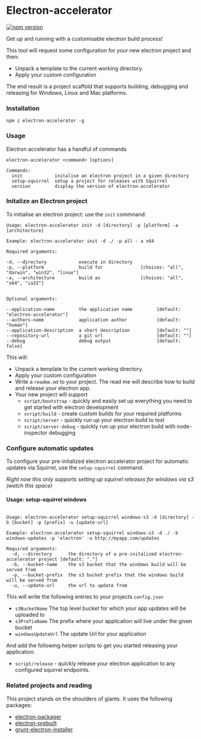 # Electron-accelerator

[![npm version](https://badge.fury.io/js/electron-accelerator.svg)](http://badge.fury.io/js/electron-accelerator)

Get up and running with a customisable electron build process!

This tool will request some configuration for your new electron project and then:

- Unpack a template to the current working directory.
- Apply your custom configuration

The end result is a project scaffold that supports building, debugging and releasing for Windows, Linux and Mac platforms.

### Installation

```
npm i electron-accelerator -g
```

### Usage

Electron accelerator has a handful of commands

```
electron-accelerator <command> [options]

Commands:
  init            initalise an electron project in a given directory
  setup-squirrel  setup a project for releases with Squirrel
  version         display the version of electron-accelerator

```

### Initalize an Electron project

To initialise an electron project: use the ``init`` commnand:

```
Usage: electron-accelerator init -d [directory] -p [platform] -a [architecture]

Example: electron-accelerator init -d ./ -p all - a x64

Required arguments:

-d, --directory            execute in directory   
-p, --platform             build for              [choices: "all", "darwin", "win32", "linux"]
-a, --architecture         build as               [choices: "all", "x64", "ia32"]


Optional arguments:

--application-name         the application name         [default: "electron-accelerator"]
--authors-name             application author           [default: "human"]
--application-description  a short description          [default: ""]
--repository-url           a git url                    [default: ""]
--debug                    debug output                 [default: false]

```

This will:


- Unpack a template to the current working directory.
- Apply your custom configuration
- Write a ``readme.md`` to your project. The read me will describe how to build and release your electron app.
- Your new project will support
  - ``script/bootstrap`` - quickly and easily set up everything you need to get started with electron development
  - ``script/build`` - create custom builds for your required platforms
  - ``script/server`` - quickly run up your electron build to test
  - ``script/server-debug`` - quickly run up your electron build with node-inspector debugging

### Configure automatic updates

To configure your pre-initalized electron accelerator project for automatic updates via Squirrel, use the ``setup-squirrel`` command.


*Right now this only supports setting up squirrel releases for windows via s3 (watch this space)*

#### Usage: setup-squirrel windows

```

Usage: electron-accelerator setup-squirrel windows-s3 -d [directory] -b [bucket] -p [prefix] -u [update-url]

Example: electron-accelerator setup-squirrel windows-s3 -d ./ -b windows-updates -p 'electron' -u http://myapp.com/updates

Required arguments:
  -d, --directory      the directory of a pre-initalized electron-accelerator project [default: "."]
  -b, --bucket-name    the s3 bucket that the windows build will be served from
  -p, --bucket-prefix  the s3 bucket prefix that the windows build will be served from                                                                      
  -u, --update-url     the url to update from

```

This will write the following entries to your projects ``config.json``

 - ``s3BucketName`` The top level bucket for which your app updates will be uploaded to
 - ``s3PrefixName`` The prefix where your application will live under the given bucket
 - ``windowsUpdateUrl`` The update Url for your application

 And add the following helper scripts to get you started releasing your application.

 - ``script/release`` - quickly release your electron application to any configured squirrel endpoints.

### Related projects and reading
This project stands on the shoulders of giants. It uses the following packages:

- [electron-packager](https://github.com/maxogden/electron-packager)
- [electron-prebuilt](https://github.com/mafintosh/electron-prebuilt)
- [grunt-electron-installer](https://github.com/atom/grunt-electron-installer)
